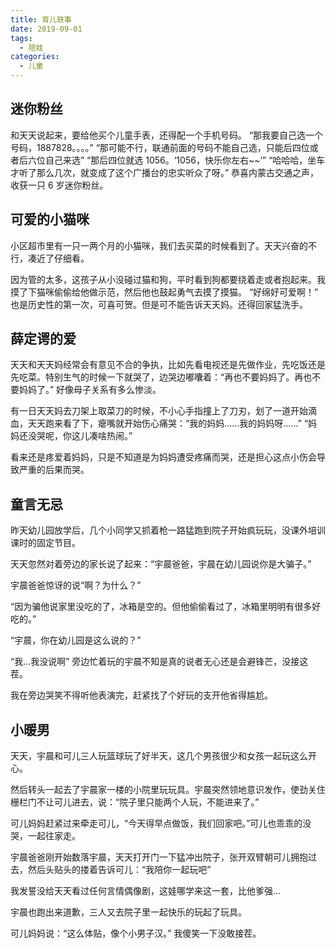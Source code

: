 ```yaml
---
title: 育儿轶事
date: 2019-09-01
tags:
  - 陪娃
categories:
  - 儿童
---
```


## 迷你粉丝

和天天说起来，要给他买个儿童手表，还得配一个手机号码。
“那我要自己选一个号码，1887828。。。。”
“那可能不行，联通前面的号码不能自己选，只能后四位或者后六位自己来选”
“那后四位就选 1056。‘1056，快乐你左右~~’”
“哈哈哈，坐车才听了那么几次，就变成了这个广播台的忠实听众了呀。”
恭喜内蒙古交通之声，收获一只 6 岁迷你粉丝。

## 可爱的小猫咪

小区超市里有一只一两个月的小猫咪，我们去买菜的时候看到了。天天兴奋的不行，凑近了仔细看。

因为管的太多，这孩子从小没碰过猫和狗，平时看到狗都要绕着走或者抱起来。我摸了下猫咪偷偷给他做示范，然后他也鼓起勇气去摸了摸猫。
“好绵好可爱啊！”
也是历史性的第一次，可喜可贺。但是可不能告诉天天妈。还得回家猛洗手。

## 薛定谔的爱

天天和天天妈经常会有意见不合的争执，比如先看电视还是先做作业，先吃饭还是先吃菜。特别生气的时候一下就哭了，边哭边嘟囔着：“再也不要妈妈了。再也不要妈妈了。” 好像母子关系有多么惨淡。

有一日天天妈去刀架上取菜刀的时候，不小心手指撞上了刀刃，划了一道开始滴血，天天跑来看了下，瘪嘴就开始伤心痛哭：“我的妈妈……我的妈妈呀……”
“妈妈还没哭呢，你这儿凑啥热闹。”

看来还是疼爱着妈妈，只是不知道是为妈妈遭受疼痛而哭，还是担心这点小伤会导致严重的后果而哭。

## 童言无忌

昨天幼儿园放学后，几个小同学又抓着枪一路猛跑到院子开始疯玩玩，没课外培训课时的固定节目。

天天忽然对着旁边的家长说了起来：“宇晨爸爸，宇晨在幼儿园说你是大骗子。”

宇晨爸爸惊讶的说“啊？为什么？”

“因为骗他说家里没吃的了，冰箱是空的。但他偷偷看过了，冰箱里明明有很多好吃的。”

“宇晨，你在幼儿园是这么说的？”

“我…我没说啊” 旁边忙着玩的宇晨不知是真的说者无心还是会避锋芒，没接这茬。

我在旁边哭笑不得听他表演完，赶紧找了个好玩的支开他省得尴尬。

## 小暖男

天天，宇晨和可儿三人玩篮球玩了好半天，这几个男孩很少和女孩一起玩这么开心。

然后转头一起去了宇晨家一楼的小院里玩玩具。宇晨突然领地意识发作，使劲关住栅栏门不让可儿进去，说：“院子里只能两个人玩，不能进来了。”

可儿妈妈赶紧过来牵走可儿，“今天得早点做饭，我们回家吧。”可儿也乖乖的没哭，一起往家走。

宇晨爸爸刚开始数落宇晨，天天打开门一下猛冲出院子，张开双臂朝可儿拥抱过去，然后头贴头的搂着告诉可儿：“我陪你一起玩吧”

我发誓没给天天看过任何言情偶像剧，这娃哪学来这一套，比他爹强…

宇晨也跑出来道歉，三人又去院子里一起快乐的玩起了玩具。

可儿妈妈说：“这么体贴，像个小男子汉。” 我傻笑一下没敢接茬。

